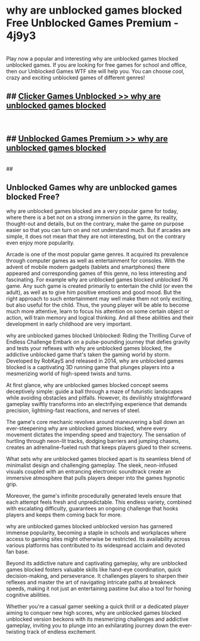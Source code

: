 # why are unblocked games blocked  Free Unblocked Games Premium - 4j9y3 <br>
<br>
Play now a popular and interesting why are unblocked games blocked unblocked games. If you are looking for free games for school and office, then our Unblocked Games WTF site will help you. You can choose cool, crazy and exciting unblocked games of different genres!


## ##  [Clicker Games Unblocked >> why are unblocked games blocked](http://freeplayer.one?title=why_are_unblocked_games_blocked&ref=UGames)
  <br>

##  ## [Unblocked Games Premium >> why are unblocked games blocked](http://freeplayer.one?title=why_are_unblocked_games_blocked&ref=UGames)
  <br>
  ##



## Unblocked Games why are unblocked games blocked Free?

why are unblocked games blocked are a very popular game for today, where there is a bet not on a strong immersion in the game, its reality, thought-out and details, but on the contrary, make the game on purpose easier so that you can turn on and not understand much. But if arcades are simple, it does not mean that they are not interesting, but on the contrary even enjoy more popularity.

Arcade is one of the most popular game genres. It acquired its prevalence through computer games as well as entertainment for consoles. With the advent of mobile modern gadgets (tablets and smartphones) there appeared and corresponding games of this genre, no less interesting and fascinating. For example why are unblocked games blocked unblocked 76 game. Any such game is created primarily to entertain the child (or even the adult), as well as to give him positive emotions and good mood. But the right approach to such entertainment may well make them not only exciting, but also useful for the child. Thus, the young player will be able to become much more attentive, learn to focus his attention on some certain object or action, will train memory and logical thinking. And all these abilities and their development in early childhood are very important.

why are unblocked games blocked Unblocked: Riding the Thrilling Curve of Endless Challenge
Embark on a pulse-pounding journey that defies gravity and tests your reflexes with why are unblocked games blocked, the addictive unblocked game that's taken the gaming world by storm. Developed by RobKayS and released in 2014, why are unblocked games blocked is a captivating 3D running game that plunges players into a mesmerizing world of high-speed twists and turns.

At first glance, why are unblocked games blocked concept seems deceptively simple: guide a ball through a maze of futuristic landscapes while avoiding obstacles and pitfalls. However, its devilishly straightforward gameplay swiftly transforms into an electrifying experience that demands precision, lightning-fast reactions, and nerves of steel.

The game's core mechanic revolves around maneuvering a ball down an ever-steepening why are unblocked games blocked, where every movement dictates the impending speed and trajectory. The sensation of hurtling through neon-lit tracks, dodging barriers and jumping chasms, creates an adrenaline-fueled rush that keeps players glued to their screens.

What sets why are unblocked games blocked apart is its seamless blend of minimalist design and challenging gameplay. The sleek, neon-infused visuals coupled with an entrancing electronic soundtrack create an immersive atmosphere that pulls players deeper into the games hypnotic grip.

Moreover, the game's infinite procedurally generated levels ensure that each attempt feels fresh and unpredictable. This endless variety, combined with escalating difficulty, guarantees an ongoing challenge that hooks players and keeps them coming back for more.

why are unblocked games blocked unblocked version has garnered immense popularity, becoming a staple in schools and workplaces where access to gaming sites might otherwise be restricted. Its availability across various platforms has contributed to its widespread acclaim and devoted fan base.

Beyond its addictive nature and captivating gameplay, why are unblocked games blocked fosters valuable skills like hand-eye coordination, quick decision-making, and perseverance. It challenges players to sharpen their reflexes and master the art of navigating intricate paths at breakneck speeds, making it not just an entertaining pastime but also a tool for honing cognitive abilities.

Whether you're a casual gamer seeking a quick thrill or a dedicated player aiming to conquer new high scores, why are unblocked games blocked unblocked version beckons with its mesmerizing challenges and addictive gameplay, inviting you to plunge into an exhilarating journey down the ever-twisting track of endless excitement.